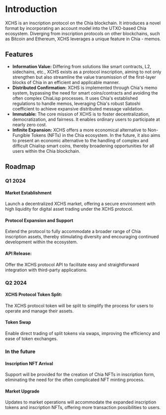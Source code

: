 # Introduction
XCHS is an inscription protocol on the Chia blockchain. It introduces a novel format by incorporating an account model into the UTXO-based Chia ecosystem. Diverging from inscription protocols on other blockchains, such as Bitcoin and Ethereum, XCHS leverages a unique feature in Chia - memos.

## Features
- **Information Value:** Differing from solutions like smart contracts, L2, sidechains, etc., XCHS exists as a protocol inscription, aiming to not only strengthen but also streamline the value transmission of the first-layer blocks of Chia in an efficient and applicable manner.
- **Distributed Confirmation:** XCHS is implemented through Chia's memo system, bypassing the need for smart coins/contracts and avoiding the often complex ChiaLisp processes. It uses Chia's established regulations to handle memos, leveraging Chia's robust Satoshi coefficient to achieve expansive distributed message validation.
- **Immutable:** The core mission of XCHS is to foster decentralization, democratization, and fairness. It enables ordinary users to participate at nearly zero cost.
- **Infinite Expansion:** XCHS offers a more economical alternative to Non-Fungible Tokens (NFTs) in the Chia ecosystem. In the future, it also aims to present an economic alternative to the handling of complex and difficult Chialisp smart coins, thereby broadening opportunities for all users within the Chia blockchain.

## Roadmap
### Q1 2024
#### Market Establishment
Launch a decentralized XCHS market, offering a secure environment with high liquidity for digital asset trading under the XCHS protocol.

#### Protocol Expansion and Support
Extend the protocol to fully accommodate a broader range of Chia inscription assets, thereby stimulating diversity and encouraging continued development within the ecosystem.

#### API Release:
Offer the XCHS protocol API to facilitate easy and straightforward integration with third-party applications.

### Q2 2024
#### XCHS Protocol Token Split:
The XCHS protocol token will be split to simplify the process for users to operate and manage their assets.

#### Token Swap
Enable direct trading of split tokens via swaps, improving the efficiency and ease of token exchanges.

### In the future
#### Inscription NFT Arrival
Support will be provided for the creation of Chia NFTs in inscription form, eliminating the need for the often complicated NFT minting process.

#### Market Upgrade
Updates to market operations will accommodate the expanded inscription tokens and inscription NFTs, offering more transaction possibilities to users.
